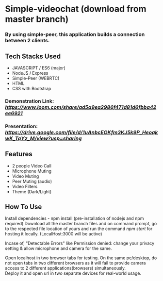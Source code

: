 # Simple-videochat (download from master branch)

### By using simple-peer, this application builds a connection between 2 clients.

## Tech Stacks Used
- JAVASCRIPT / ES6 (major)
- NodeJS / Express
- Simple-Peer (WEBRTC)
- HTML
- CSS with Bootstrap

### Demonstration Link: *https://www.loom.com/share/ad5a9ea2986f471d81d6fbba42ee6921*
### Presentation: *https://drive.google.com/file/d/1uAnbcEOKfm3KJ5k9P_HeoqkwK_TqYz_M/view?usp=sharing*

## Features
* 2 people Video Call
* Microphone Muting
* Video Muting
* Peer Muting (audio)
* Video Filters
* Theme (Dark/Light)

## How To Use
Install dependencies - npm install  (pre-installation of nodejs and npm required) 
Download all the master branch files and on command prompt, go to the respected file location of yours and run the command *npm start* for hosting it locally. (LocalHost:3000 will be active)

Incase of, "Detectable Errors" like Permission denied: change your privacy setting & allow microphone and camera for the same.

Open localhost in two browser tabs for testing. On the same pc/desktop, do not open tabs in two different browsers as it will fail to provide camera access to 2 different applications(browsers) simultaneously.   
Deploy it and open url in two separate devices for real-world usage.
